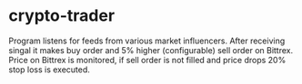 # crypto-trader
Program listens for feeds from various market influencers. After receiving singal it makes buy order and 5% higher (configurable) sell order on Bittrex.
Price on Bittrex is monitored, if sell order is not filled and price drops 20% stop loss is executed.
